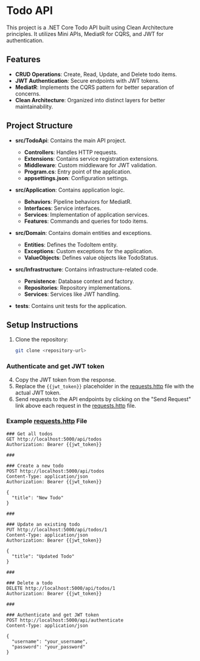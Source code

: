 # Todo API

This project is a .NET Core Todo API built using Clean Architecture principles. It utilizes Mini APIs, MediatR for CQRS, and JWT for authentication.

## Features

- **CRUD Operations**: Create, Read, Update, and Delete todo items.
- **JWT Authentication**: Secure endpoints with JWT tokens.
- **MediatR**: Implements the CQRS pattern for better separation of concerns.
- **Clean Architecture**: Organized into distinct layers for better maintainability.

## Project Structure

- **src/TodoApi**: Contains the main API project.
  - **Controllers**: Handles HTTP requests.
  - **Extensions**: Contains service registration extensions.
  - **Middleware**: Custom middleware for JWT validation.
  - **Program.cs**: Entry point of the application.
  - **appsettings.json**: Configuration settings.
  
- **src/Application**: Contains application logic.
  - **Behaviors**: Pipeline behaviors for MediatR.
  - **Interfaces**: Service interfaces.
  - **Services**: Implementation of application services.
  - **Features**: Commands and queries for todo items.

- **src/Domain**: Contains domain entities and exceptions.
  - **Entities**: Defines the TodoItem entity.
  - **Exceptions**: Custom exceptions for the application.
  - **ValueObjects**: Defines value objects like TodoStatus.

- **src/Infrastructure**: Contains infrastructure-related code.
  - **Persistence**: Database context and factory.
  - **Repositories**: Repository implementations.
  - **Services**: Services like JWT handling.

- **tests**: Contains unit tests for the application.

## Setup Instructions

1. Clone the repository:
   ```sh
   git clone <repository-url>
   ```

### Authenticate and get JWT token

4. Copy the JWT token from the response.
5. Replace the `{{jwt_token}}` placeholder in the [requests.http](http://_vscodecontentref_/5) file with the actual JWT token.
6. Send requests to the API endpoints by clicking on the "Send Request" link above each request in the [requests.http](http://_vscodecontentref_/6) file.

### Example [requests.http](http://_vscodecontentref_/7) File

```http
### Get all todos
GET http://localhost:5000/api/todos
Authorization: Bearer {{jwt_token}}

###

### Create a new todo
POST http://localhost:5000/api/todos
Content-Type: application/json
Authorization: Bearer {{jwt_token}}

{
  "title": "New Todo"
}

###

### Update an existing todo
PUT http://localhost:5000/api/todos/1
Content-Type: application/json
Authorization: Bearer {{jwt_token}}

{
  "title": "Updated Todo"
}

###

### Delete a todo
DELETE http://localhost:5000/api/todos/1
Authorization: Bearer {{jwt_token}}

###

### Authenticate and get JWT token
POST http://localhost:5000/api/authenticate
Content-Type: application/json

{
  "username": "your_username",
  "password": "your_password"
}